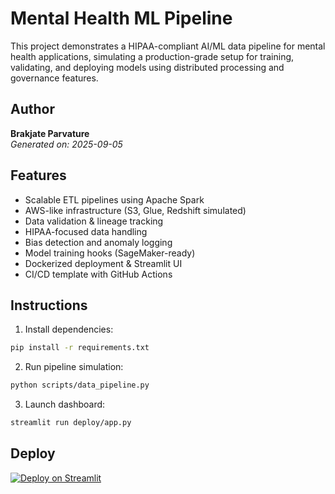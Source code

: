 # Mental Health ML Pipeline

This project demonstrates a HIPAA-compliant AI/ML data pipeline for mental health applications, simulating a production-grade setup for training, validating, and deploying models using distributed processing and governance features.

## Author
**Brakjate Parvature**  
*Generated on: 2025-09-05*

## Features
- Scalable ETL pipelines using Apache Spark
- AWS-like infrastructure (S3, Glue, Redshift simulated)
- Data validation & lineage tracking
- HIPAA-focused data handling
- Bias detection and anomaly logging
- Model training hooks (SageMaker-ready)
- Dockerized deployment & Streamlit UI
- CI/CD template with GitHub Actions

## Instructions
1. Install dependencies:
```bash
pip install -r requirements.txt
```

2. Run pipeline simulation:
```bash
python scripts/data_pipeline.py
```

3. Launch dashboard:
```bash
streamlit run deploy/app.py
```

## Deploy
[![Deploy on Streamlit](https://static.streamlit.io/badges/streamlit_badge_black_white.svg)](https://streamlit.io/)

